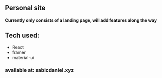 ## Personal site

#### Currently only consists of a landing page, will add features along the way

## Tech used: 
- React
- framer
- material-ui

### available at: sabicdaniel.xyz
